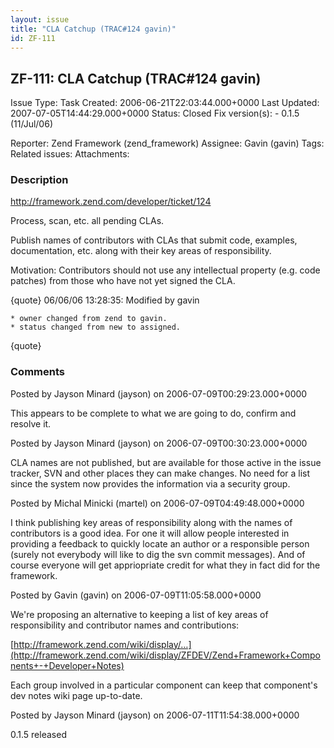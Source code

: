 ```yaml
---
layout: issue
title: "CLA Catchup (TRAC#124 gavin)"
id: ZF-111
---
```


ZF-111: CLA Catchup (TRAC#124 gavin)
------------------------------------

 Issue Type: Task Created: 2006-06-21T22:03:44.000+0000 Last Updated: 2007-07-05T14:44:29.000+0000 Status: Closed Fix version(s): - 0.1.5 (11/Jul/06)
 
 Reporter:  Zend Framework (zend\_framework)  Assignee:  Gavin (gavin)  Tags: 
 Related issues: 
 Attachments: 
### Description

<http://framework.zend.com/developer/ticket/124>

Process, scan, etc. all pending CLAs.

Publish names of contributors with CLAs that submit code, examples, documentation, etc. along with their key areas of responsibility.

Motivation: Contributors should not use any intellectual property (e.g. code patches) from those who have not yet signed the CLA.

{quote} 06/06/06 13:28:35: Modified by gavin

 
    * owner changed from zend to gavin.
    * status changed from new to assigned.


{quote}

 

 

### Comments

Posted by Jayson Minard (jayson) on 2006-07-09T00:29:23.000+0000

This appears to be complete to what we are going to do, confirm and resolve it.

 

 

Posted by Jayson Minard (jayson) on 2006-07-09T00:30:23.000+0000

CLA names are not published, but are available for those active in the issue tracker, SVN and other places they can make changes. No need for a list since the system now provides the information via a security group.

 

 

Posted by Michal Minicki (martel) on 2006-07-09T04:49:48.000+0000

I think publishing key areas of responsibility along with the names of contributors is a good idea. For one it will allow people interested in providing a feedback to quickly locate an author or a responsible person (surely not everybody will like to dig the svn commit messages). And of course everyone will get appriopriate credit for what they in fact did for the framework.

 

 

Posted by Gavin (gavin) on 2006-07-09T11:05:58.000+0000

We're proposing an alternative to keeping a list of key areas of responsibility and contributor names and contributions:

[http://framework.zend.com/wiki/display/…](http://framework.zend.com/wiki/display/ZFDEV/Zend+Framework+Components+-+Developer+Notes)

Each group involved in a particular component can keep that component's dev notes wiki page up-to-date.

 

 

Posted by Jayson Minard (jayson) on 2006-07-11T11:54:38.000+0000

0.1.5 released

 

 
